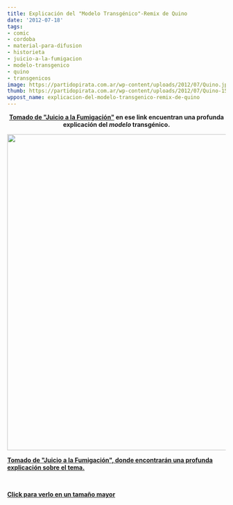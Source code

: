 ```yaml
---
title: Explicación del "Modelo Transgénico"-Remix de Quino
date: '2012-07-18'
tags:
- comic
- cordoba
- material-para-difusion
- historieta
- juicio-a-la-fumigacion
- modelo-transgenico
- quino
- transgenicos
image: https://partidopirata.com.ar/wp-content/uploads/2012/07/Quino.jpg
thumb: https://partidopirata.com.ar/wp-content/uploads/2012/07/Quino-150x150.jpg
wppost_name: explicacion-del-modelo-transgenico-remix-de-quino
---
```


<p style="text-align: center;"><strong><a href="http://www.juicioalafumigacion.com.ar/la-transgenidad-al-palo/" target="_blank">Tomado de "Juicio a la Fumigación"</a> en ese link encuentran una profunda explicación del <em>modelo</em> transgénico.</strong></p>
<a href="https://partidopirata.com.ar/wp-content/uploads/2012/07/Quino.jpg"><img class=" wp-image-5343 alignleft" title="Quino" src="https://partidopirata.com.ar/wp-content/uploads/2012/07/Quino.jpg" alt="" width="532" height="729" /></a>

<strong><a href="http://www.juicioalafumigacion.com.ar/la-transgenidad-al-palo/" target="_blank">Tomado de "Juicio a la Fumigación", donde encontrarán una profunda explicación sobre el tema.</a></strong>

&nbsp;

<strong><a href="https://partidopirata.com.ar/wp-content/uploads/2012/07/Quino.jpg">Click para verlo en un tamaño mayor</a></strong>

